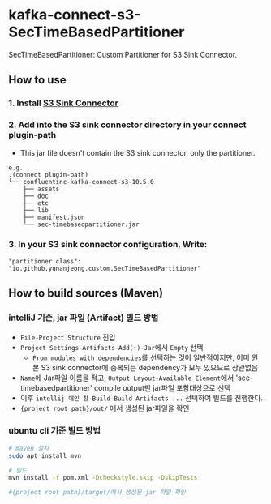 # kafka-connect-s3-SecTimeBasedPartitioner

SecTimeBasedPartitioner: Custom Partitioner for S3 Sink Connector.

## How to use

### 1. Install [S3 Sink Connector](https://www.confluent.io/hub/confluentinc/kafka-connect-s3)

### 2. Add []() into the S3 sink connector directory in your connect plugin-path

- This jar file doesn't contain the S3 sink connector, only the partitioner.

```tree
e.g.
.(connect plugin-path)
└── confluentinc-kafka-connect-s3-10.5.0
    ├── assets
    ├── doc
    ├── etc
    ├── lib
    ├── manifest.json
    └── sec-timebasedpartitioner.jar
```
  
### 3. In your S3 sink connector configuration, Write:

```properties
"partitioner.class": "io.github.yunanjeong.custom.SecTimeBasedPartitioner"
```

## How to build sources (Maven)

### intelliJ 기준, jar 파일 (Artifact) 빌드 방법

- `File-Project Structure` 진입
- `Project Settings-Artifacts-Add(+)-Jar`에서 `Empty` 선택
  - `From modules with dependencies`를 선택하는 것이 일반적이지만, 이미 원본 S3 sink connector에 중복되는 dependency가 모두 있으므로 상관없음
- `Name`에 Jar파일 이름을 적고, `Output Layout-Available Element`에서 'sec-timebasedpartitioner' compile output만 jar파일 포함대상으로 선택
- 이후 `intellij 메인 창-Build-Build Artifacts ...` 선택하여 빌드를 진행한다.
- `{project root path}/out/` 에서 생성된 jar파일을 확인

### ubuntu cli 기준 빌드 방법

  ```sh
  # maven 설치
  sudo apt install mvn
  
  # 빌드
  mvn install -f pom.xml -Dcheckstyle.skip -DskipTests
  
  #{project root path}/target/에서 생성된 jar 파일 확인
  ```
